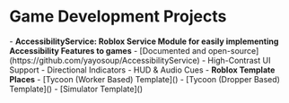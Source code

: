 <h1>Game Development Projects</h1>
  - <b>AccessibilityService: Roblox Service Module for easily implementing Accessibility Features to games</b>
    - [Documented and open-source](https://github.com/yayosoup/AccessibilityService)
    - High-Contrast UI Support
    - Directional Indicators
    - HUD & Audio Cues
  - <b>Roblox Template Places</b>
    - [Tycoon (Worker Based) Template]()
    - [Tycoon (Dropper Based) Template]()
    - [Simulator Template]()
